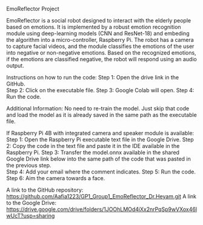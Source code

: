EmoReflector Project

EmoReflector is a social robot designed to interact with the elderly people based on emotions. It is implemented by a robust emotion recognition module using deep-learning models (CNN and ResNet-18)
and embeding the algorithm into a micro-controller, Raspberry Pi. The robot has a camera to capture facial videos, and the module classifies the emotions of the user into negative or non-negative emotions.
Based on the recognized emotions, if the emotions are classified negative, the robot will respond using an audio output.

Instructions on how to run the code: 
Step 1: Open the drive link in the GitHub.  
Step 2: Click on the executable file. 
Step 3: Google Colab will open. 
Step 4: Run the code. 

Additional Information: No need to re-train the model. Just skip that code and load the model 
as it is already saved in the same path as the executable file.  

If Raspberry Pi 4B with integrated camera and speaker module is available: 
Step 1: Open the Raspberry Pi executable text file in the Google Drive. 
Step 2: Copy the code in the text file and paste it in the IDE available in the Raspberry Pi. 
Step 3: Transfer the model.onnx available in the shared Google Drive link below into the same 
path of the code that was pasted in the previous step.  
Step 4: Add your email where the comment indicates. 
Step 5: Run the code. 
Step 6: Aim the camera towards a face. 

A link to the GitHub repository: 
https://github.com/Aafia1223/GP1_Group1_EmoReflector_Dr.Heyam.git 
A link to the Google Drive: 
https://drive.google.com/drive/folders/1JOOhLMOd4iXx2nrPqSp9wVXox46lwUcT?usp=sharing
